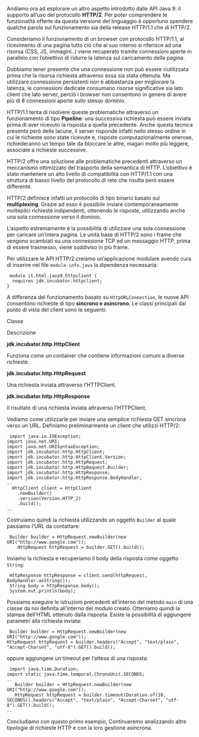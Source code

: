 Andiamo ora ad esplorare un altro aspetto introdotto dalle API Java 9: il supporto all’uso del protocollo **HTTP/2**. Per poter comprendere le funzionalità offerte da questa versione del linguaggio è opportuno spendere qualche parola sul funzionamento sia della release HTTP/1.1 che di HTTP/2.

Consideriamo il funzionamento di un browser con protocollo HTTP/1.1, al ricevimento di una pagina tutto ciò che al suo interno si riferisce ad una risorsa (CSS, JS, immagini..) viene recuperato tramite connessioni aperte in parallelo con l’obiettivo di ridurre la latenza sul caricamento della pagina.

Dobbiamo tener presente che una connessione non può essere riutilizzata prima che la risorsa richiesta attraverso essa sia stata ottenuta. Ma utilizzare connessione persistenti non è abbastanza per migliorare la latenza, le connessioni dedicate consumano risorse significative sia lato client che lato server, perciò i browser non consentono in genere di avere più di 8 connessioni aperte sullo stesso dominio.

HTTP/1.1 tenta di risolvere queste problematiche attraverso un funzionamento di tipo **Pipeline**: una successiva richiesta può essere inviata prima di aver ricevuto la risposta a quella precedente. Anche questa tecnica presenta però delle lacune, il server risponde infatti nello stesso ordine in cui le richieste sono state ricevute e, risposte computazionalmente onerose, richiederanno un tempo tale da bloccare le altre, magari molto più leggere, associate a richieste successive.

HTTP/2 offre una soluzione alle problematiche precedenti attraverso un meccanismo ottimizzato del trasporto della semantica di HTTP. L’obiettivo è stato mantenere un alto livello di compatibilità con HTTP/1.1 con una struttura di basso livello del protocollo di rete che risulta però essere differente.

HTTP/2 definisce infatti un protocollo di tipo binario basato sul **multiplexing**. Grazie ad esso è possibile inviare contemporaneamente molteplici richieste indipendenti, ottenendo le risposte, utilizzando anche una sola connessione verso il dominio.

L’aspetto estremamente è la possibilità di utilizzare una sola connessione per caricare un’intera pagina. Le unità base di HTTP/2 sono i frame che vengono scambiati su una connessione TCP ed un messaggio HTTP, prima di essere trasmesso, viene suddiviso in più frame.

Per utilizzare le API HTTP/2 creiamo un’applicazione modulare avendo cura di inserire nel file `module-info.java` la dipendenza necessaria:

```
 module it.html.java9.httpclient {   
  requires jdk.incubator.httpclient;
} 
```

A differenza del funzionamento basato su `HttpURLConnection`, le nuove API consentono richieste di tipo **sincrono e asincrono**. Le classi principali dal punto di vista del client sono le seguenti:

Classe

Descrizione

**jdk.incubator.http.HttpClient**

Funziona come un container che contiene informazioni comuni a diverse richieste.

**jdk.incubator.http.HttpRequest**

Una richiesta inviata attraverso l’HTTPClient.

**jdk.incubator.http.HttpResponse**

Il risultato di una richiesta inviata attraverso l’HTTPClient.

Vediamo come utilizzarle per inviare una semplice richiesta GET sincrona verso un URL. Definiamo preliminarmente un client che utilizzi HTTP/2:

```
 import java.io.IOException;
import java.net.URI;
import java.net.URISyntaxException;
import jdk.incubator.http.HttpClient;
import jdk.incubator.http.HttpClient.Version;
import jdk.incubator.http.HttpRequest;
import jdk.incubator.http.HttpRequest.Builder;
import jdk.incubator.http.HttpResponse;
import jdk.incubator.http.HttpResponse.BodyHandler;
..
  HttpClient client = HttpClient
    .newBuilder()
    .version(Version.HTTP_2)
    .build();
.. 
```

Costruiamo quindi la richiesta utilizzando un oggetto `Builder` al quale passiamo l’URL da contattare:

```
 Builder builder = HttpRequest.newBuilder(new URI("http://www.google.com"));
    HttpRequest httpRequest = builder.GET().build(); 
```

Inviamo la richiesta e recuperiamo il body della risposta come oggetto `String`:

```
 HttpResponse httpResponse = client.send(httpRequest, BodyHandler.asString());
 String body = httpResponse.body();
 System.out.println(body); 
```

Possiamo eseguire le istruzioni precedenti all’interno del metodo `main` di una classe da noi definita all’interno del modulo creato. Otteniamo quindi la stampa dell’HTML ottenuto dalla risposta. Esiste la possibilità di aggiungere parametri alla richiesta inviata:

```
 Builder builder = HttpRequest.newBuilder(new URI("http://www.google.com"));
HttpRequest httpRequest = builder.headers("Accept", "text/plain", "Accept-Charset", "utf-8").GET().build(); 
```

oppure aggiungere un timeout per l’attesa di una risposta:

```
 import java.time.Duration;
import static java.time.temporal.ChronoUnit.SECONDS;
..
   Builder builder = HttpRequest.newBuilder(new URI("http://www.google.com"));
   HttpRequest httpRequest = builder.timeout(Duration.of(10, SECONDS)).headers("Accept", "text/plain", "Accept-Charset", "utf-8").GET().build();
.. 
```

Concludiamo con questo primo esempio, Continueremo analizzando altre tipologie di richieste HTTP e con la loro gestione asincrona.